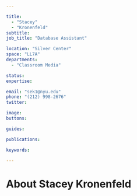 ```yaml
---

title:
  - "Stacey"
  - "Kronenfeld"
subtitle: 
job_title: "Database Assistant"

location: "Silver Center"
space: "LL7A"
departments:
  - "Classroom Media"

status: 
expertise:

email: "sek1@nyu.edu"
phone: "(212) 998-2676"
twitter: 

image: 
buttons:

guides:

publications:

keywords:

---
```


# About Stacey Kronenfeld


